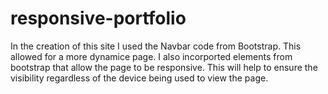 # responsive-portfolio

In the creation of this site I used the Navbar code from Bootstrap.  This allowed for a more dynamice page.
I also incorported elements from bootstrap that allow the page to be responsive. This will help to ensure the visibility regardless of the device being used to view the page. 
